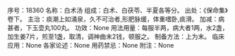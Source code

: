 序号：18360
名称：白术汤
组成：白术、白茯苓、半夏各等分。
出处：《保命集》卷下。
主治：痰潮上如涌泉，久不可治者,形肥脉缓，体重嗜卧,痰滑。
加减：病甚者，下玉壶丸100丸。
功效：None
用法用量：每服半两，病大者1两，水2盏，加生姜7片，煎至1盏，取清，调神曲末2钱，顿服之。
制备方法：上为末。
临床应用：None
各家论述：None
用药禁忌：None
附注：None
